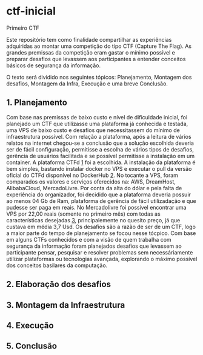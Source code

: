 # ctf-inicial
Primeiro CTF


Este repositório tem como finalidade compartilhar as experiências adquiridas ao montar uma competição do tipo CTF (Capture The Flag). As grandes premissas da competição eram gastar o mínimo possível e preparar desafios que levassem aos participantes a entender conceitos básicos de segurança da informação.

O texto será dividido nos seguintes tópicos: Planejamento, Montagem dos desafios, Montagem da Infra, Execução e uma breve Conclusão.

## 1. Planejamento
  Com base nas premissas de baixo custo e nível de dificuldade inicial, foi planejado um CTF que utilizasse uma plataforma já conhecida e testada, uma VPS de baixo custo e desafios que necessitassem do mínimo de infraestrutura possível.
  Com relação a plataforma, após a leitura de vários relatos na internet chegou-se a conclusão que a solução escolhida deveria ser de fácil configuração, permitisse a escolha de vários tipos de desafios, gerência de usuários facilitada e se possível permitisse a instalação em um container. A plataforma CTFd [1] foi a escolhida.
  A instalação da plataforma é bem simples, bastando instalar docker no VPS e executar o pull da versão oficial do CTFd disponível no DockerHub [2].
  No tocante a VPS, foram comparados os valores e serviços oferecidos na: AWS, DreamHost, AlibabaCloud, MercadoLivre.  Por conta da alta do dólar e pela falta de experiência do organizador, foi decidido que a plataforma deveria possuir ao menos 04 Gb de Ram, plataforma de gerência de fácil utilizadação e que pudesse ser paga em reais. No Mercadolivre foi possível encontrar uma VPS por 22,00 reais (somente no primeiro mês) com todas as características desejadas [3], principalemente no quesito preço, já que custava em média 3,7 Usd.
  Os desafios são a razão de ser de um CTF, logo a maior parte do tempo de planejamento se focou nesse tócpico. Com base em alguns CTFs conhecidos e com a visão de quem trabalha com segurança da informação foram planejados desafios que levassem ao participante pensar, pesquisar e resolver problemas sem necessáriamente utilizar plataformas ou tecnologias avançada, explorando o máximo possível dos conceitos basilares da computação. 
  

## 2. Elaboração dos desafios

## 3. Montagem da Infraestrutura

## 4. Execução

## 5. Conclusão



[1]:https://github.com/CTFd/CTFd
[2]:https://hub.docker.com/r/ctfd/ctfd
[3]:https://produto.mercadolivre.com.br/MLB-1073036594-servidor-vps-xeon-34ghz-4gb-ram-200gb-hdd-linux-_JM#position=1&type=item&tracking_id=9ce22eb8-45a6-43bb-85a3-6f2e5335f51c
